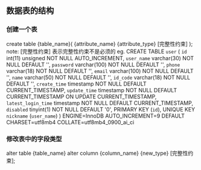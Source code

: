 ## 数据表的结构
### 创建一个表 
create table {table_name}(
 {attribute_name} {attribute_type} [完整性约束]
);
note: [完整性约束] 表示完整性约束不是必须的
eg.
CREATE TABLE `user` (
`id` int(11) unsigned NOT NULL AUTO_INCREMENT,
`user_name` varchar(30) NOT NULL DEFAULT '',
`password` varchar(100) NOT NULL DEFAULT '',
`phone` varchar(18) NOT NULL DEFAULT '',
`email` varchar(100) NOT NULL DEFAULT '',
`name` varchar(50) NOT NULL DEFAULT '',
`id_code` varchar(18) NOT NULL DEFAULT '',
`create_time` timestamp NOT NULL DEFAULT CURRENT_TIMESTAMP,
`update_time` timestamp NOT NULL DEFAULT CURRENT_TIMESTAMP ON UPDATE CURRENT_TIMESTAMP,
`latest_login_time` timestamp NOT NULL DEFAULT CURRENT_TIMESTAMP,
`disabled` tinyint(1) NOT NULL DEFAULT '0',
PRIMARY KEY (`id`),
UNIQUE KEY `nickname` (`user_name`)
) ENGINE=InnoDB AUTO_INCREMENT=9 DEFAULT CHARSET=utf8mb4 COLLATE=utf8mb4_0900_ai_ci

### 修改表中的字段类型
alter table {table_name} alter column {column_name} {new_type} [完整性约束];